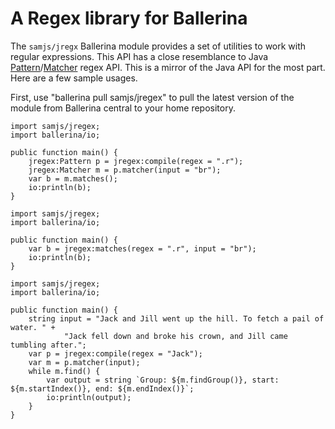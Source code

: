 # A Regex library for Ballerina
The `samjs/jregx` Ballerina module provides a set of utilities to work with regular expressions.  This API has a close resemblance to Java [Pattern](https://docs.oracle.com/javase/8/docs/api/java/util/regex/Pattern.html)/[Matcher](https://docs.oracle.com/javase/8/docs/api/java/util/regex/Matcher.html) regex API. This is a mirror of the Java API for the most part.  Here are a few sample usages. 

First, use "ballerina pull samjs/jregex" to pull the latest version of the module from Ballerina central to your home repository.

```ballerina 
import samjs/jregex;
import ballerina/io;

public function main() {
    jregex:Pattern p = jregex:compile(regex = ".r");
    jregex:Matcher m = p.matcher(input = "br");
    var b = m.matches();
    io:println(b);
}
```

```ballerina 
import samjs/jregex;
import ballerina/io;

public function main() {
    var b = jregex:matches(regex = ".r", input = "br");
    io:println(b);
}
```

```ballerina 
import samjs/jregex;
import ballerina/io;

public function main() {
    string input = "Jack and Jill went up the hill. To fetch a pail of water. " + 
            "Jack fell down and broke his crown, and Jill came tumbling after.";
    var p = jregex:compile(regex = "Jack");
    var m = p.matcher(input);
    while m.find() {
        var output = string `Group: ${m.findGroup()}, start: ${m.startIndex()}, end: ${m.endIndex()}`;
        io:println(output);
    }
}
```



